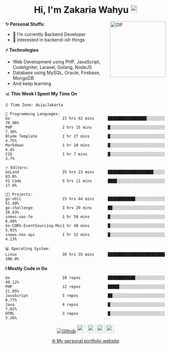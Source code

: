 <h1 align="center">Hi, I'm Zakaria Wahyu <img src="https://github.com/TheDudeThatCode/TheDudeThatCode/blob/master/Assets/Hi.gif" width="20px" height="25px"></h1>

<img align="right" alt="GIF" height="175px" src="https://www.nayakapratama.co.id/wp-content/uploads/2019/07/Website-Maintenance.gif" />

**✨ Personal Stuffs:**
- 🔭 I’m currently Backend Developer
- 🌱 Interested in backend-ish things

**⚡ Technologies**
- Web Development using PHP, JavaScript, CodeIgniter, Laravel, Golang, NodeJS
- Database using MySQL, Oracle, Firebase, MongoDB
- And keep learning

<!--START_SECTION:waka-->
📊 **This Week I Spent My Time On** 

```text
⌚︎ Time Zone: Asia/Jakarta

💬 Programming Languages: 
Go                       21 hrs 42 mins      █████████████████░░░░░░░░   70.96% 
PHP                      2 hrs 15 mins       █░░░░░░░░░░░░░░░░░░░░░░░░   7.36% 
Blade Template           1 hr 27 mins        █░░░░░░░░░░░░░░░░░░░░░░░░   4.75% 
Markdown                 1 hr 20 mins        █░░░░░░░░░░░░░░░░░░░░░░░░   4.4% 
CSS                      1 hr 7 mins         █░░░░░░░░░░░░░░░░░░░░░░░░   3.7%

🔥 Editors: 
GoLand                   25 hrs 23 mins      ████████████████████░░░░░   83.0% 
VS Code                  5 hrs 11 mins       ████░░░░░░░░░░░░░░░░░░░░░   17.0%

🐱‍💻 Projects: 
go-ohlc                  15 hrs 44 mins      ████████████░░░░░░░░░░░░░   51.49% 
go-challenge             3 hrs 20 mins       ██░░░░░░░░░░░░░░░░░░░░░░░   10.93% 
inews-nas-fe             1 hr 58 mins        █░░░░░░░░░░░░░░░░░░░░░░░░   6.48% 
Go-CQRS-EventSourcing-Mic1 hr 48 mins        █░░░░░░░░░░░░░░░░░░░░░░░░   5.92% 
inews-nas-api            1 hr 15 mins        █░░░░░░░░░░░░░░░░░░░░░░░░   4.13%

💻 Operating System: 
Linux                    30 hrs 35 mins      █████████████████████████   100.0%

```

**I Mostly Code in Go** 

```text
Go                       28 repos            ████████████░░░░░░░░░░░░░   49.12% 
PHP                      12 repos            █████░░░░░░░░░░░░░░░░░░░░   21.05% 
JavaScript               5 repos             ██░░░░░░░░░░░░░░░░░░░░░░░   8.77% 
Java                     4 repos             █░░░░░░░░░░░░░░░░░░░░░░░░   7.02% 
HTML                     3 repos             █░░░░░░░░░░░░░░░░░░░░░░░░   5.26%

```



<!--END_SECTION:waka-->

<p align="center">
<a href="https://github.com/zakariawahyu" target="_blank"><img alt="Github" src="https://img.shields.io/badge/GitHub-%2312100E.svg?&style=for-the-badge&logo=Github&logoColor=white" /></a>
<a href="https://www.twitter.com/_zakariawahyu"><img src="https://img.shields.io/badge/twitter-%231DA1F2.svg?&style=for-the-badge&logo=twitter&logoColor=white" height=25></a> 
<a href="https://www.linkedin.com/in/zakariawahyu"><img src="https://img.shields.io/badge/linkedin-%230077B5.svg?&style=for-the-badge&logo=linkedin&logoColor=white" height=25></a> 
<a href="https://www.instagram.com/_zakariawahyu"><img src="https://img.shields.io/badge/instagram-%23E4405F.svg?&style=for-the-badge&logo=instagram&logoColor=white" height=25></a>
<a href="https://medium.com/@zakariawahyu"><img src="https://img.shields.io/badge/Medium-12100E?style=for-the-badge&logo=medium&logoColor=white" height=25></a>
</p>
<p align="center"><a href="https://www.zakariawahyu.com" target="_blank">🌐 My personal portfolio website</a></p>
